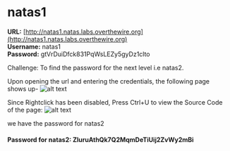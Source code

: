 # natas1

**URL:** [http://natas1.natas.labs.overthewire.org](http://natas1.natas.labs.overthewire.org)<br>
**Username:** natas1<br>
**Password:** gtVrDuiDfck831PqWsLEZy5gyDz1clto<br>
 
Challenge:
To find the password for the next level i.e natas2.

Upon opening the url and entering the credentials, the following page shows up- 
![alt text](https://i.imgur.com/1I3RN9C.png?1)

Since Rightclick has been disabled, Press Ctrl+U to view the Source Code of the page:
![alt text](https://i.imgur.com/YnZFuPE.png?1)

we have the password for natas2

#### Password for natas2: **ZluruAthQk7Q2MqmDeTiUij2ZvWy2mBi**
